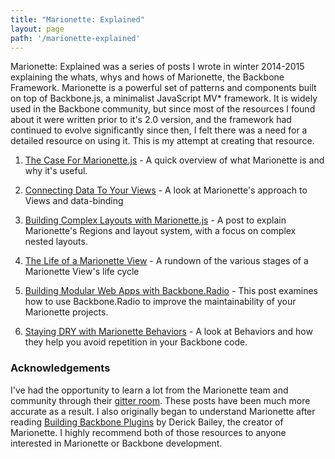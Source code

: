 ```yaml
---
title: "Marionette: Explained"
layout: page
path: '/marionette-explained'
---
```


<div class="explanation">
Marionette: Explained was a series of posts I wrote in winter 2014-2015 explaining the whats, whys and hows of Marionette, the Backbone Framework.  Marionette is a powerful set of patterns and components built on top of Backbone.js, a minimalist JavaScript MV* framework. It is widely used in the Backbone community, but since most of the resources I found about it were written prior to it's 2.0 version, and the framework had continued to evolve significantly since then, I felt there was a need for a detailed resource on using it.  This is my attempt at creating that resource.
</div>

1. [The Case For Marionette.js](http://benmccormick.org/2014/12/02/the-case-for-marionette-js/) - A quick overview of what Marionette is and why it's useful.

2. [Connecting Data To Your Views](http://benmccormick.org/2014/12/10/marionette-explained-connecting-your-data-to-your-views/) - A look at Marionette's approach to Views and data-binding

3. [Building Complex Layouts with Marionette.js](http://benmccormick.org/2014/12/22/building-complex-layouts-with-marionette-js/) - A post to explain Marionette's Regions and layout system, with a focus on complex nested layouts.

4. [The Life of a Marionette View](http://benmccormick.org/2015/01/05/marionette-view-life-cycles/) - A rundown of the various stages of a Marionette View's life cycle

5. [Building Modular Web Apps with Backbone.Radio](http://benmccormick.org/2015/01/26/backbone-radio/) - This post examines how to use Backbone.Radio to improve the maintainability of your Marionette projects.


6. [Staying DRY with Marionette Behaviors](http://benmccormick.org/2015/03/23/staying-dry-with-marionette-behaviors/) - A look at Behaviors and how they help you avoid repetition in your Backbone code.

### Acknowledgements

I've had the opportunity to learn a lot from the Marionette team and community through their [gitter room][gitter]. These posts have been much more accurate as a result. I also originally began to understand Marionette after reading [Building Backbone Plugins][bbp] by Derick Bailey, the creator of Marionette. I highly recommend both of those resources to anyone interested in Marionette or Backbone development.

[gitter]: https://gitter.im/marionettejs/backbone.marionette
[bbp]: https://leanpub.com/building-backbone-plugins?a=3a4Srv2pP9p87WQ_eoDoGp
